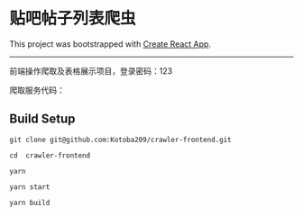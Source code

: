 # 贴吧帖子列表爬虫

This project was bootstrapped with [Create React App](https://github.com/facebook/create-react-app).

---

前端操作爬取及表格展示项目，登录密码：123

爬取服务代码：

## Build Setup 

```
git clone git@github.com:Kotoba209/crawler-frontend.git
```

```
cd  crawler-frontend
```

```
yarn
```

```
yarn start
```

```
yarn build
```
